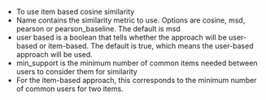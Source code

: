 - To use item based cosine similarity
- Name contains the similarity metric to use. Options are cosine, msd, pearson or pearson_baseline. The default is msd
- user based is a boolean that tells whether the approach will be user-based or item-based. The default is true, which means the user-based approach will be used.
- min_support is the minimum number of common items needed between users to consider them for similarity
- For the item-based approach, this corresponds to the minimum number of common users for two items.